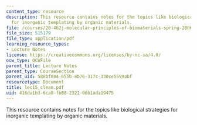 ```yaml
---
content_type: resource
description: This resource contains notes for the topics like biological strategies
  for inorganic templating by organic materials.
file: /courses/20-462j-molecular-principles-of-biomaterials-spring-2006/416da1b36ca0fb08232106b1ada19475_lec15_clean.pdf
file_size: 515179
file_type: application/pdf
learning_resource_types:
- Lecture Notes
license: https://creativecommons.org/licenses/by-nc-sa/4.0/
ocw_type: OCWFile
parent_title: Lecture Notes
parent_type: CourseSection
parent_uid: 588bf044-655b-8b76-317c-330ce5599abf
resourcetype: Document
title: lec15_clean.pdf
uid: 416da1b3-6ca0-fb08-2321-06b1ada19475
---
```

This resource contains notes for the topics like biological strategies for inorganic templating by organic materials.